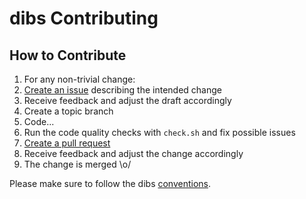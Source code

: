 dibs Contributing
=================

How to Contribute
-----------------

 1. For any non-trivial change:
   1. [Create an issue](https://github.com/dibs-project/dibs/issues) describing the intended change
   2. Receive feedback and adjust the draft accordingly
 3. Create a topic branch
 4. Code...
 5. Run the code quality checks with `check.sh` and fix possible issues
 6. [Create a pull request](https://github.com/dibs-project/dibs/pulls)
 7. Receive feedback and adjust the change accordingly
 8. The change is merged \o/

Please make sure to follow the dibs [conventions](doc/developer.md).
